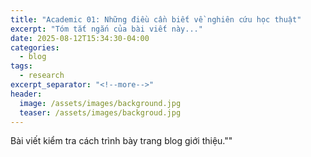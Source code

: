 ```yaml
---
title: "Academic 01: Những điều cần biết về nghiên cứu học thuật"
excerpt: "Tóm tắt ngắn của bài viết này..."
date: 2025-08-12T15:34:30-04:00
categories:
  - blog
tags:
  - research
excerpt_separator: "<!--more-->"
header:
  image: /assets/images/background.jpg
  teaser: /assets/images/backgroud.jpg
---
```


Bài viết kiểm tra cách trình bày trang blog giới thiệu."<!--more-->"
